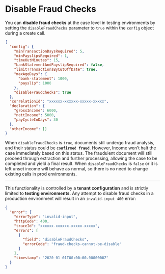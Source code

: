 # Disable Fraud Checks

You can **disable fraud checks** at the case level in testing environments by setting the `disableFraudChecks` parameter to `true` within the `config` object during a create call.

```json
{
  "config": {
    "minTransactionDaysRequired": 5,
    "minPayslipsRequired": 1,
    "timeOutMinutes": 15,
    "bankStatementAndPayslipRequired": false,
    "limitTransactionsByCutOffDate": true,
    "maxAgeDays": {
      "bank-statement": 1000,
      "payslip": 1000
    },
    "disableFraudChecks": true
  },
  "correlationId": "xxxxxx-xxxxxx-xxxxx-xxxxx",
  "declaration": {
    "grossIncome": 6000,
    "nettIncome": 5000,
    "payCycleInDays": 30
  },
  "otherIncome": []
}
```

When `disableFraudChecks` is `true`, documents still undergo fraud analysis, and their status could be **`confirmed fraud`**. However, Income won't halt the case immediately based on this status. The fraudulent document will still proceed through extraction and further processing, allowing the case to be completed and yield a final result.
When `disableFraudChecks` is `false` or it is left unset income will behave as normal, so there is no need to change existing calls in prod environments.

---

This functionality is controlled by a **tenant configuration** and is strictly limited to **testing environments**. Any attempt to disable fraud checks in a production environment will result in an `invalid-input 400` error:

```json
{
  "error": {
    "errorType": "invalid-input",
    "httpCode": 400,
    "traceId": "xxxxxx-xxxxxx-xxxxx-xxxxx",
    "errors": [
      {
        "field": "disableFraudChecks",
        "errorCode": "fraud-checks-cannot-be-disable"
      }
    ],
    "timestamp": "2020-01-01T00:00:00.0000000Z"
  }
}
```